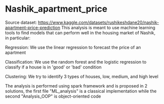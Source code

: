 # Nashik_apartment_price
Source dataset: https://www.kaggle.com/datasets/rushikeshdane20/nashik-apartment-price-prediction
This analysis is meant to use machine learning tools to find models that can perform well in the housing market of Nashik, in particular:

Regression:
We use the linear regression to forecast the price of an apartment 

Classification:
We use the random forest and the logistic regression to classify if a house is in 'good' or 'bad' condition

Clustering:
We try to identify 3 types of houses, low, medium, and high level

The analysis is performed using spark framework and is proposed in 2 solutions, the first file "ML_analysis" is a classical implementation while the second "Analysis_OOP" is object-oriented code
